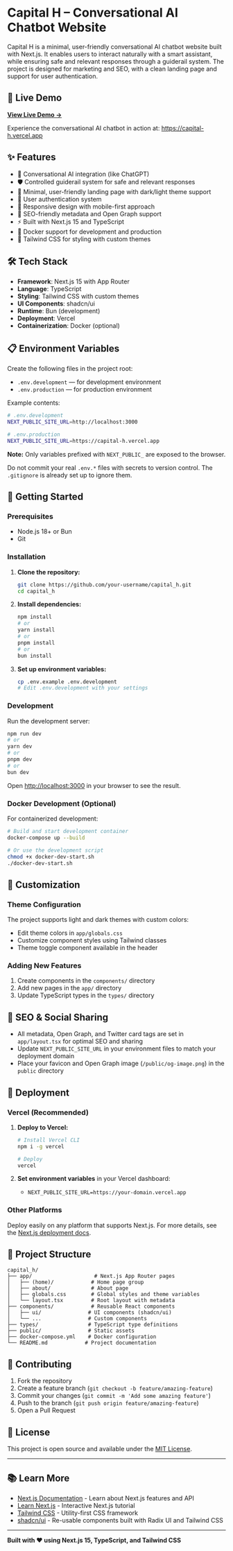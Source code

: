 # Capital H – Conversational AI Chatbot Website

Capital H is a minimal, user-friendly conversational AI chatbot website built with Next.js. It enables users to interact naturally with a smart assistant, while ensuring safe and relevant responses through a guiderail system. The project is designed for marketing and SEO, with a clean landing page and support for user authentication.

## 🚀 Live Demo

**[View Live Demo →](https://capital-h.vercel.app)**

Experience the conversational AI chatbot in action at: https://capital-h.vercel.app

## ✨ Features

- 🤖 Conversational AI integration (like ChatGPT)
- 🛡️ Controlled guiderail system for safe and relevant responses
- 🎨 Minimal, user-friendly landing page with dark/light theme support
- 🔐 User authentication system
- 📱 Responsive design with mobile-first approach
- 🎯 SEO-friendly metadata and Open Graph support
- ⚡ Built with Next.js 15 and TypeScript
- 🐳 Docker support for development and production
- 🎨 Tailwind CSS for styling with custom themes

## 🛠️ Tech Stack

- **Framework**: Next.js 15 with App Router
- **Language**: TypeScript
- **Styling**: Tailwind CSS with custom themes
- **UI Components**: shadcn/ui
- **Runtime**: Bun (development)
- **Deployment**: Vercel
- **Containerization**: Docker (optional)

## 📋 Environment Variables

Create the following files in the project root:

- `.env.development` — for development environment
- `.env.production` — for production environment

Example contents:

```bash
# .env.development
NEXT_PUBLIC_SITE_URL=http://localhost:3000

# .env.production
NEXT_PUBLIC_SITE_URL=https://capital-h.vercel.app
```

**Note:** Only variables prefixed with `NEXT_PUBLIC_` are exposed to the browser.

Do not commit your real `.env.*` files with secrets to version control. The `.gitignore` is already set up to ignore them.

## 🚀 Getting Started

### Prerequisites

- Node.js 18+ or Bun
- Git

### Installation

1. **Clone the repository:**

   ```bash
   git clone https://github.com/your-username/capital_h.git
   cd capital_h
   ```

2. **Install dependencies:**

   ```bash
   npm install
   # or
   yarn install
   # or
   pnpm install
   # or
   bun install
   ```

3. **Set up environment variables:**
   ```bash
   cp .env.example .env.development
   # Edit .env.development with your settings
   ```

### Development

Run the development server:

```bash
npm run dev
# or
yarn dev
# or
pnpm dev
# or
bun dev
```

Open [http://localhost:3000](http://localhost:3000) in your browser to see the result.

### Docker Development (Optional)

For containerized development:

```bash
# Build and start development container
docker-compose up --build

# Or use the development script
chmod +x docker-dev-start.sh
./docker-dev-start.sh
```

## 🎨 Customization

### Theme Configuration

The project supports light and dark themes with custom colors:

- Edit theme colors in `app/globals.css`
- Customize component styles using Tailwind classes
- Theme toggle component available in the header

### Adding New Features

1. Create components in the `components/` directory
2. Add new pages in the `app/` directory
3. Update TypeScript types in the `types/` directory

## 📱 SEO & Social Sharing

- All metadata, Open Graph, and Twitter card tags are set in `app/layout.tsx` for optimal SEO and sharing
- Update `NEXT_PUBLIC_SITE_URL` in your environment files to match your deployment domain
- Place your favicon and Open Graph image (`/public/og-image.png`) in the `public` directory

## 🚀 Deployment

### Vercel (Recommended)

1. **Deploy to Vercel:**

   ```bash
   # Install Vercel CLI
   npm i -g vercel

   # Deploy
   vercel
   ```

2. **Set environment variables** in your Vercel dashboard:
   - `NEXT_PUBLIC_SITE_URL=https://your-domain.vercel.app`

### Other Platforms

Deploy easily on any platform that supports Next.js. For more details, see the [Next.js deployment docs](https://nextjs.org/docs/app/building-your-application/deploying).

## 📁 Project Structure

```
capital_h/
├── app/                    # Next.js App Router pages
│   ├── (home)/            # Home page group
│   ├── about/             # About page
│   ├── globals.css        # Global styles and theme variables
│   └── layout.tsx         # Root layout with metadata
├── components/            # Reusable React components
│   ├── ui/               # UI components (shadcn/ui)
│   └── ...               # Custom components
├── types/                # TypeScript type definitions
├── public/               # Static assets
├── docker-compose.yml    # Docker configuration
└── README.md            # Project documentation
```

## 🤝 Contributing

1. Fork the repository
2. Create a feature branch (`git checkout -b feature/amazing-feature`)
3. Commit your changes (`git commit -m 'Add some amazing feature'`)
4. Push to the branch (`git push origin feature/amazing-feature`)
5. Open a Pull Request

## 📄 License

This project is open source and available under the [MIT License](LICENSE).

---

## 📚 Learn More

- [Next.js Documentation](https://nextjs.org/docs) - Learn about Next.js features and API
- [Learn Next.js](https://nextjs.org/learn) - Interactive Next.js tutorial
- [Tailwind CSS](https://tailwindcss.com/docs) - Utility-first CSS framework
- [shadcn/ui](https://ui.shadcn.com/) - Re-usable components built with Radix UI and Tailwind CSS

---

**Built with ❤️ using Next.js 15, TypeScript, and Tailwind CSS**
